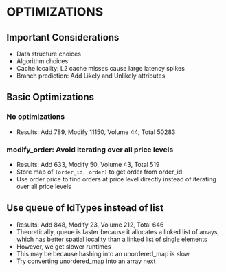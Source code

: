 # OPTIMIZATIONS

## Important Considerations

- Data structure choices
- Algorithm choices
- Cache locality: L2 cache misses cause large latency spikes
- Branch prediction: Add Likely and Unlikely attributes

## Basic Optimizations

### No optimizations

- Results: Add 789, Modify 11150, Volume 44, Total 50283

### modify_order: Avoid iterating over all price levels

- Results: Add 633, Modify 50, Volume 43, Total 519
- Store map of `(order_id, order)` to get order from order_id
- Use order price to find orders at price level directly instead of iterating over all price levels

## Use queue of IdTypes instead of list

- Results: Add 848, Modify 23, Volume 212, Total 646
- Theoretically, queue is faster because it allocates a linked list of arrays, which has better spatial locality than a linked list of single elements
- However, we get slower runtimes
- This may be because hashing into an unordered_map is slow
- Try converting unordered_map into an array next
